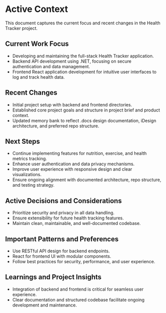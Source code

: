 # Active Context

This document captures the current focus and recent changes in the Health Tracker project.

## Current Work Focus
- Developing and maintaining the full-stack Health Tracker application.
- Backend API development using .NET, focusing on secure authentication and data management.
- Frontend React application development for intuitive user interfaces to log and track health data.

## Recent Changes
- Initial project setup with backend and frontend directories.
- Established core project goals and structure in project brief and product context.
- Updated memory bank to reflect .docs design documentation, iDesign architecture, and preferred repo structure.

## Next Steps
- Continue implementing features for nutrition, exercise, and health metrics tracking.
- Enhance user authentication and data privacy mechanisms.
- Improve user experience with responsive design and clear visualizations.
- Ensure ongoing alignment with documented architecture, repo structure, and testing strategy.

## Active Decisions and Considerations
- Prioritize security and privacy in all data handling.
- Ensure extensibility for future health tracking features.
- Maintain clean, maintainable, and well-documented codebase.

## Important Patterns and Preferences
- Use RESTful API design for backend endpoints.
- React for frontend UI with modular components.
- Follow best practices for security, performance, and user experience.

## Learnings and Project Insights
- Integration of backend and frontend is critical for seamless user experience.
- Clear documentation and structured codebase facilitate ongoing development and maintenance.
